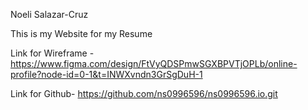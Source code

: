 Noeli Salazar-Cruz

This is my Website for my Resume


Link for Wireframe - https://www.figma.com/design/FtVyQDSPmwSGXBPVTjOPLb/online-profile?node-id=0-1&t=INWXvndn3GrSgDuH-1

Link for Github- https://github.com/ns0996596/ns0996596.io.git